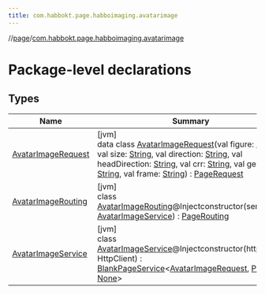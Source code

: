 ```yaml
---
title: com.habbokt.page.habboimaging.avatarimage
---
```

//[page](../../index.html)/[com.habbokt.page.habboimaging.avatarimage](index.html)



# Package-level declarations



## Types


| Name | Summary |
|---|---|
| [AvatarImageRequest](-avatar-image-request/index.html) | [jvm]<br>data class [AvatarImageRequest](-avatar-image-request/index.html)(val figure: [String](https://kotlinlang.org/api/latest/jvm/stdlib/kotlin/-string/index.html), val size: [String](https://kotlinlang.org/api/latest/jvm/stdlib/kotlin/-string/index.html), val direction: [String](https://kotlinlang.org/api/latest/jvm/stdlib/kotlin/-string/index.html), val headDirection: [String](https://kotlinlang.org/api/latest/jvm/stdlib/kotlin/-string/index.html), val crr: [String](https://kotlinlang.org/api/latest/jvm/stdlib/kotlin/-string/index.html), val gesture: [String](https://kotlinlang.org/api/latest/jvm/stdlib/kotlin/-string/index.html), val frame: [String](https://kotlinlang.org/api/latest/jvm/stdlib/kotlin/-string/index.html)) : [PageRequest](../com.habbokt.page/-page-request/index.html) |
| [AvatarImageRouting](-avatar-image-routing/index.html) | [jvm]<br>class [AvatarImageRouting](-avatar-image-routing/index.html)@Injectconstructor(service: [AvatarImageService](-avatar-image-service/index.html)) : [PageRouting](../com.habbokt.page/-page-routing/index.html) |
| [AvatarImageService](-avatar-image-service/index.html) | [jvm]<br>class [AvatarImageService](-avatar-image-service/index.html)@Injectconstructor(httpClient: HttpClient) : [BlankPageService](../com.habbokt.page/-blank-page-service/index.html)&lt;[AvatarImageRequest](-avatar-image-request/index.html), [Png](../com.habbokt.page/-png/index.html), [None](../com.habbokt.page/-none/index.html)&gt; |


